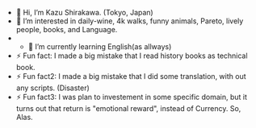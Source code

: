 - 👋 Hi, I’m Kazu Shirakawa. (Tokyo, Japan)
- 👀 I’m interested in daily-wine, 4k walks, funny animals, Pareto, lively people, books, and Language.
- - 🌱 I’m currently learning English(as allways)
- ⚡ Fun fact: I made a big mistake that I read history books as technical book.
- ⚡ Fun fact2: I made a big mistake that I did some translation, with out any scripts. (Disaster)
- ⚡ Fun fact3: I was plan to investement in some specific domain, but it turns out that return is "emotional reward", instead of Currency. So, Alas.
<!---
KazuShira1984/KazuShira1984 is a ✨ special ✨ repository because its `README.md` (this file) appears on your GitHub profile.
You can click the Preview link to take a look at your changes.
--->
